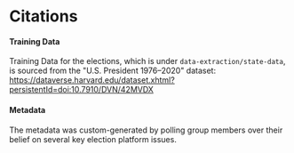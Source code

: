 # Citations

#### Training Data

Training Data for the elections, which is under `data-extraction/state-data`, 
is sourced from the "U.S. President 1976–2020" dataset: https://dataverse.harvard.edu/dataset.xhtml?persistentId=doi:10.7910/DVN/42MVDX

#### Metadata 

The metadata was custom-generated by polling group members over their belief 
on several key election platform issues.